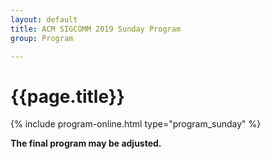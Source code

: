 ```yaml
---
layout: default
title: ACM SIGCOMM 2019 Sunday Program
group: Program

---
```


# {{page.title}}

{% include program-online.html type="program_sunday" %}

<strong>The final program may be adjusted.</strong>
